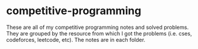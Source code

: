 # competitive-programming
These are all of my competitive programming notes and solved problems. They are grouped by the resource from which I got the problems (i.e. cses, codeforces, leetcode, etc). The notes are in each folder.
